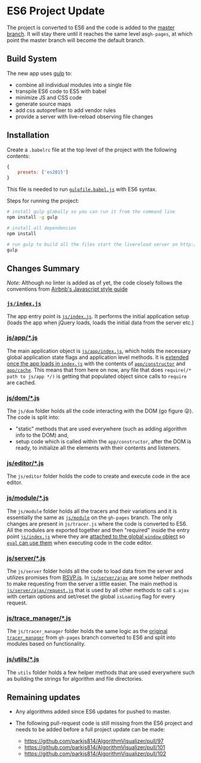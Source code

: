 # ES6 Project Update

The project is converted to ES6 and the code is added to the [master branch](https://github.com/parkjs814/AlgorithmVisualizer/tree/master). 
It will stay there until it reaches the same level as`gh-pages`, at which point the master branch will become the default branch.

## Build System

The new app uses [gulp](http://gulpjs.com/) to:

- combine all individual modules into a single file
- transpile ES6 code to ES5 with babel
- minimize JS and CSS code
- generate source maps
- add css autoprefixer to add vendor rules
- provide a server with live-reload observing file changes

## Installation

Create a `.babelrc` file at the top level of the project with the following contents:

```js
{
    presets: ['es2015']
}
```

This file is needed to run [`gulpfile.babel.js`](https://github.com/parkjs814/AlgorithmVisualizer/blob/master/gulpfile.babel.js) with ES6 syntax.

Steps for running the project:

```bash
# install gulp globally so you can run it from the command line
npm install -g gulp

# install all dependencies
npm install

# run gulp to build all the files start the livereload server on http://localhost:8080
gulp
```

## Changes Summary

*Note:* Although no linter is added as of yet, the code closely follows the conventions from [Airbnb's Javascript style guide](https://github.com/airbnb/javascript)

### [`js/index.js`](https://github.com/parkjs814/AlgorithmVisualizer/blob/master/js/index.js)

The app entry point is [`js/index.js`](https://github.com/parkjs814/AlgorithmVisualizer/blob/master/js/index.js). 
It performs the initial application setup (loads the app when jQuery loads, loads the initial data from the server etc.)

### [js/app/*.js](https://github.com/parkjs814/AlgorithmVisualizer/tree/master/js/app)

The main application object is [`js/app/index.js`](https://github.com/parkjs814/AlgorithmVisualizer/blob/master/js/app/index.js), which holds the necessary global application state flags and application level methods.
It is [extended once the app loads in `index.js`](https://github.com/parkjs814/AlgorithmVisualizer/blob/master/js/index.js#L30) with  the contents of [`app/constructor`](https://github.com/parkjs814/AlgorithmVisualizer/blob/master/js/app/constructor.js) and [`app/cache`](https://github.com/parkjs814/AlgorithmVisualizer/blob/master/js/app/cache.js).
This means that from here on now, any file that does `require(/* path to js/app */)` is getting that populated object since calls to `require` are cached.

### [js/dom/*.js](https://github.com/parkjs814/AlgorithmVisualizer/tree/master/js/dom)

The `js/dom` folder holds all the code interacting with the DOM (go figure 😜). 
The code is split into:

- "static" methods that are used everywhere (such as adding algorithm info to the DOM) and,
- setup code which is called within the `app/constructor`, after the DOM is ready, to initialize all the elements with their contents and listeners.

### [js/editor/*.js](https://github.com/parkjs814/AlgorithmVisualizer/tree/master/js/editor)

The `js/editor` folder holds the code to create and execute code in the ace editor.

### [js/module/*.js](https://github.com/parkjs814/AlgorithmVisualizer/tree/master/js/module)

The `js/module` folder holds all the tracers and their variations and it is essentially the same as [`js/module`](https://github.com/parkjs814/AlgorithmVisualizer/tree/gh-pages/js/module) on the `gh-pages` branch. 
The only changes are present in `js/tracer.js` where the code is converted to ES6. 
All the modules are exported together and then "required" inside the entry point [`js/index.js`](https://github.com/parkjs814/AlgorithmVisualizer/blob/master/js/index.js) where they are [attached to the global `window` object](https://github.com/parkjs814/AlgorithmVisualizer/blob/master/js/index.js#L33) so [`eval` can use them](https://github.com/parkjs814/AlgorithmVisualizer/blob/master/js/editor/executor.js#L7) when executing code in the code editor.

### [js/server/*.js](https://github.com/parkjs814/AlgorithmVisualizer/tree/master/js/server)

The `js/server` folder holds all the code to load data from the server and utilizes promises from [RSVP.js](https://github.com/tildeio/rsvp.js/). 
In [`js/server/ajax`](https://github.com/parkjs814/AlgorithmVisualizer/tree/master/js/server/ajax) are some helper methods to make requesting from the server a little easier. 
The main method is [`js/server/ajax/request.js`](https://github.com/parkjs814/AlgorithmVisualizer/blob/master/js/server/ajax/request.js) that is used by all other methods to call `$.ajax` with certain options and set/reset the global `isLoading` flag for every request.

### [js/trace_manager/*.js](https://github.com/parkjs814/AlgorithmVisualizer/tree/master/js/server/ajax)

The `js/tracer_manager` folder holds the same logic as the [original `tracer_manager`](https://github.com/parkjs814/AlgorithmVisualizer/blob/gh-pages/js/tracer_manager.js) from `gh-pages` branch converted to ES6 and split into modules based on functionality.

### [js/utils/*.js](https://github.com/parkjs814/AlgorithmVisualizer/tree/master/js/utils)

The `utils` folder holds a few helper methods that are used everywhere such as building the strings for algorithm and file directories.

## Remaining updates

- Any algorithms added since ES6 updates for pushed to master.
- The following pull-request code is still missing from the ES6 project and needs to be added before a full project update can be made:

  - https://github.com/parkjs814/AlgorithmVisualizer/pull/97
  - https://github.com/parkjs814/AlgorithmVisualizer/pull/101
  - https://github.com/parkjs814/AlgorithmVisualizer/pull/102